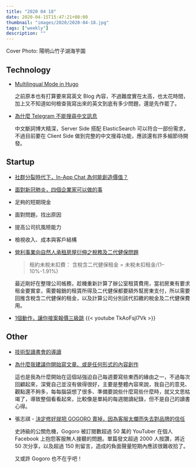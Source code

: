 ```yaml
---
title: "2020 04 18"
date: 2020-04-15T15:47:21+08:00
thumbnail: "images/2020/2020-04-18.jpg"
tags: ["weekly"]
description: ""
---
```


Cover Photo: 陽明山竹子湖海芋園

## Technology

* [Multilingual Mode in Hugo](https://yushuanhsieh.github.io/post/2020-04-07-hugo-merge/)

    之前原本也有打算要來寫英文 Blog 內容，不過難度實在太高，也太花時間，加上又不知道如何檢查我寫出來的英文到底有多少問題，還是先作罷了。

* [為什麼 Telegram 不能搜尋中文訊息](https://medium.com/@nevik.w39/為什麼-telegram-不能搜尋中文訊息-6b7d07690e6f)

    中文斷詞博大精深，Server Side 搭配 ElasticSearch 可以符合一部份需求，不過目前要在 Client Side 做到完整的中文搜尋功能，應該還有許多細節待開發。

## Startup

* [社群分裂時代下，In-App Chat 為何能創造價值？](https://medium.com/pinchat/ecf40ce60bad)
* [面對新冠肺炎，四個企業家可以做的事](https://www.mschiaen.cc/respond-to-covid-19/)
 * 足夠的短期現金
 * 面對問題，找出原因
 * 提高公司抗風險能力
 * 檢視收入、成本與客戶結構
* [營利事業向自然人承租房屋衍伸之稅務及二代健保問題](https://medium.com/erichiu/租辦公室需要租金扣繳是怎麼回事-c2b8314fe723)

	> 租約未稅未扣費： 含稅含二代健保租金 = 未稅未扣租金/(1–10%-1.91%)

    最近剛好在整理公司帳務，趁機重新計算了辦公室租賃費用，當初房東有要求租金要實拿，需要報銷的租賃所得及二代健保都要額外幫房東支付，所以需要回推含稅含二代健保的租金，以及計算公司分別該代扣繳的稅金及二代健保費用。

* [1個動作，讓你接案報價三級跳](https://www.youtube.com/watch?v=TkAoFsjl7Vk) {{< youtube TkAoFsjl7Vk >}}

## Other

* [技術型讀書會的導讀](https://medium.com/@qrtt1/74350ed08ac1)
* [為什麼我建議你開始寫文章、或是任何形式的內容創作](https://brianhsublog.blogspot.com/2020/04/WhyYouShouldStartWriting.html)

    這也是我為什麼開始在這個站強迫自己每週要寫些東西的緣由之一，不過每次回顧起來，深覺自己並沒有做得很好，主要是整體內容來說，我自己的意見、觀點還不夠多，每每腦袋想了很多、準備要說些什麼寫些什麼時，就又文思枯竭了，導致整個看看起來，比較像是單純的每週閱讀紀錄，但不是自己的讀書心得。

* 張志祺 - [決定修好就把 GOGORO 賣掉，因為客服太爛而失去對品牌的信任](https://www.facebook.com/ChihChyiChang/posts/3470388719644576)

    史詩級的公關危機，Gogoro 被訂閱數超過 50 萬的 YouTuber 在個人 Facebook 上抱怨客服無人接聽的問題。單篇發文超過 2000 人按讚，將近 50 次分享，以及超過 150 則留言，造成的負面聲量短期內應該很難收拾了。

    又或許 Gogoro 也不在乎吧！
